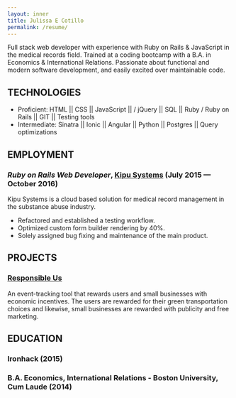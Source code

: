 ```yaml
---
layout: inner
title: Julissa E Cotillo
permalink: /resume/
---
```

Full stack web developer with experience with Ruby on Rails & JavaScript in the medical records field. Trained at a coding bootcamp with a B.A. in Economics & International Relations. Passionate about functional and modern software development, and easily excited over maintainable code.

## TECHNOLOGIES

  - Proficient:
    HTML || CSS || JavaScript || / jQuery || SQL || Ruby /  Ruby on Rails || GIT  || Testing tools  
  - Intermediate:
    Sinatra || Ionic || Angular || Python || Postgres || Query optimizations

## EMPLOYMENT

### *Ruby on Rails Web Developer*, [Kipu Systems](http://kipusystems.com/) (July 2015 — October 2016)

Kipu Systems is a cloud based solution for medical record management in the substance abuse industry.   
  - Refactored and established a testing workflow.
  - Optimized custom form builder rendering by 40%.
  - Solely assigned bug fixing and maintenance of the main product.



## PROJECTS

### [Responsible Us](https://responsibleus.herokuapp.com/)

An event-tracking tool that rewards users and small businesses with economic  incentives. The users are rewarded for their green transportation choices and  likewise, small businesses are rewarded with publicity and free marketing.


## EDUCATION

### Ironhack (2015)

### B.A. Economics, International Relations - Boston University, Cum Laude (2014)

